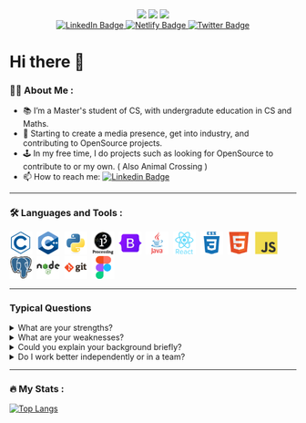<!-- ### Hi there 👋 -->
<div id="header" align="center">
  <img src="https://media.giphy.com/media/YPJ5gi3MZzSjhtQTIk/giphy.gif" width="100"/>
  <img src="https://media.giphy.com/media/M9gbBd9nbDrOTu1Mqx/giphy.gif" width="100"/>
  <img src="https://media.giphy.com/media/YPJ5gi3MZzSjhtQTIk/giphy.gif" width="100"/>
</div>

<div id="badges"  align="center">
  <a href="https://www.linkedin.com/in/derryktheberge/">
    <img src="https://img.shields.io/badge/LinkedIn-blue?style=for-the-badge&logo=linkedin&logoColor=white" alt="LinkedIn Badge"/>
  </a>
    <a href="https://www.derryktheberge.com/">
    <img src="https://img.shields.io/badge/derryktheberge.com-00C7B7?style=for-the-badge&logo=netlify&logoColor=white" alt="Netlify Badge"/>
  </a>
<!--   <a href="https://www.youtube.com/channel/UCu1F7ZtjXnoukuTi3qyVjJQ">
    <img src="https://img.shields.io/badge/YouTube-red?style=for-the-badge&logo=youtube&logoColor=white" alt="Youtube Badge"/>
  </a> -->
  <a href="https://twitter.com/DerrykTheberge">
    <img src="https://img.shields.io/badge/Twitter-blue?style=for-the-badge&logo=twitter&logoColor=white" alt="Twitter Badge"/>
  </a>
</div>
  
<h1>
  Hi there 👋
<!--   <img src="https://media.giphy.com/media/hvRJCLFzcasrR4ia7z/giphy.gif" width="30px"/> -->
</h1>

### :man_technologist: About Me :
- :books: I’m a Master's student of CS, with undergradute education in CS and Maths.
- :seedling: Starting to create a media presence, get into industry, and contributing to OpenSource projects.
- :joystick: In my free time, I do projects such as looking for OpenSource to contribute to or my own. ( Also Animal Crossing )
- :mailbox: How to reach me:    [![Linkedin Badge](https://img.shields.io/badge/-DerrykTheberge-blue?style=flat&logo=Linkedin&logoColor=white)](https://www.linkedin.com/in/derryktheberge/)

---

### :hammer_and_wrench: Languages and Tools :
<div>
  <img src="https://github.com/devicons/devicon/blob/master/icons/c/c-line.svg" title="C" alt="C" width="40" height="40"/>&nbsp;
  <img src="https://github.com/devicons/devicon/blob/master/icons/cplusplus/cplusplus-original.svg" title="CPP" alt="CPP" width="40" height="40"/>&nbsp;
  <img src="https://github.com/devicons/devicon/blob/master/icons/python/python-original.svg" title="Python" alt="Python" width="40" height="40"/>&nbsp;
  <img src="https://github.com/devicons/devicon/blob/master/icons/processing/processing-original-wordmark.svg" title="processing" alt="processing" width="40" height="40"/>&nbsp;
  <img src="https://github.com/devicons/devicon/blob/master/icons/bootstrap/bootstrap-original.svg" title="Bootstrap" alt="Bootstrap" width="40" height="40"/>&nbsp;
  <img src="https://github.com/devicons/devicon/blob/master/icons/java/java-original-wordmark.svg" title="Java" alt="Java" width="40" height="40"/>&nbsp;
  <img src="https://github.com/devicons/devicon/blob/master/icons/react/react-original-wordmark.svg" title="React" alt="React" width="40" height="40"/>&nbsp;
  <img src="https://github.com/devicons/devicon/blob/master/icons/css3/css3-plain-wordmark.svg"  title="CSS3" alt="CSS" width="40" height="40"/>&nbsp;
  <img src="https://github.com/devicons/devicon/blob/master/icons/html5/html5-original.svg" title="HTML5" alt="HTML" width="40" height="40"/>&nbsp;
  <img src="https://github.com/devicons/devicon/blob/master/icons/javascript/javascript-original.svg" title="JavaScript" alt="JavaScript" width="40" height="40"/>&nbsp;
  <img src="https://github.com/devicons/devicon/blob/master/icons/postgresql/postgresql-original.svg" title="postgresql"  alt="postgresql" width="40" height="40"/>&nbsp;
  <img src="https://github.com/devicons/devicon/blob/master/icons/nodejs/nodejs-original-wordmark.svg" title="NodeJS" alt="NodeJS" width="40" height="40"/>&nbsp;
  <img src="https://github.com/devicons/devicon/blob/master/icons/git/git-original-wordmark.svg" title="Git" alt="Git" width="40" height="40"/>&nbsp;
  <img src="https://github.com/devicons/devicon/blob/master/icons/figma/figma-original.svg" title="Figma" alt="Figma" width="40" height="40"/>&nbsp;
</div>

---
### Typical Questions
<details closed>
  <summary>What are your strengths?</summary><br/>
  I am extremely determined and driven to learn. I believe learning is strength and freedom in a way, not to sound cheesy. If I have a problem to solve, then I am right there searching for the answer. Additionally, I believe that I am very patient and am empathetic to others' circumstances. <br/><br/>A simple example would be that if a stranger is rude, in general or in retail, I am not one to take it personally, I don't know their life or how their day has gone. Another could be if someone is speeding, they could be heading to the hospital for all we know.</details>
  
<details closed>
  <summary>What are your weaknesses?</summary><br/>
  I am quite self-critical and unwilling to speak on details that I am not knowledgeable. Although the latter may be positive, I believe sometimes that helps create small talk and bonds through conversation. Being self-critical also is accompanied by being a perfectionist, if things aren't perfect it bugs me, but I come to terms that if I don't move on for a long period, my growth can be harmed in the process. ( Not to say being a perfectionist doesn't have its benefits ) Last I would mention here, I have a tendency to take on too much, to where I become overly stressed and worried, however I have made strides in the past year to hault this trend of mine.</details>

<details closed>
  <summary>Could you explain your background briefly?</summary><br/>
 I am from Oklahoma, but moved to Florida late high school. I finished HS in Tampa, FL and then completed a BS in computer science and a BA in pure mathematics at the University of South Florida. I am currently pursuing a MS in computer science at Georgia Tech. 
  <br/><br/>
During undergrad I participated in many activities such as a research opportunity concerning Quantum Algorithms, a study abroad in South Korea, and several computer science projects. A particular project I am proud of was called GoTask. During this I was in a group that had regular meetings with a company, OnTask, to create a Google Chrome extension to integrate OnTask functionality into Chrome, so that users don't have to navigate to their website to make use of their product. I especially enjoyed this as we worked with them in an Agile schedule.
</details>

<details closed>
  <summary>Do I work better independently or in a team?</summary><br/>
I believe two is always better than one. However, I also believe there is a balance. You can't be getting productive work done if you are constantly talking and discussing, nor is doing a project by yourself the quickest. Thus, for myself, I really enjoy working as part of a team and making sure to communicate as best as I can, but also with the drive to learn and work on my own as well.
</details>



---


### :fire: My Stats : <img src="https://komarev.com/ghpvc/?username=dtheberge&style=flat-square&color=blue" alt=""/>
<!--
[![GitHub Streak](https://github-readme-streak-stats.herokuapp.com?user=dtheberge&theme=tokyonight_duo&date_format=n%2Fj%5B%2FY%5D)](https://git.io/streak-stats)
-->
[![Top Langs](https://github-readme-stats.vercel.app/api/top-langs/?username=dtheberge&layout=compact&theme=tokyonight_duo&theme=vision-friendly-dark)](https://github.com/anuraghazra/github-readme-stats)

